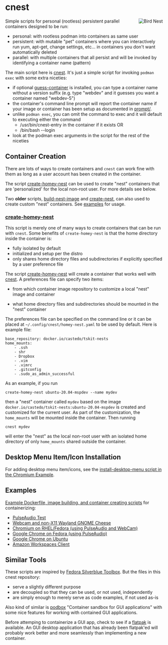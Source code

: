 cnest
=====
<img align="right" src="https://upload.wikimedia.org/wikipedia/commons/thumb/9/93/Nest_-_Bird_%28PSF%29.png/260px-Nest_-_Bird_%28PSF%29.png" alt="Bird Nest">

Simple scripts for personal (rootless) persistent parallel containers designed
to be run:

* personal: with rootless podman into containers as same user
* persistent: with mutable "pet" containers where you can interactively run yum,
  apt-get, change settings, etc... in containers you don't want automatically
  deleted
* parallel: with multiple containers that all persist and will be invoked by
  identifying a container name (pattern)

The main script here is [cnest](bin/cnest). It's just a simple script for invoking
`podman exec` with some extra niceties:

* if optional [guess-container](bin/guess-container) is installed, you can type a
  container name without a version suffix (e.g. type "webdev" and it guesses
  you want a container named "webdev-5")
* the container's command line prompt will report the container name if your
  image or container has been setup as documented in
  [prompt/](prompt/README.md).
* unlike `podman exec`, you can omit the command to exec and it will default to
  executing either the command
  * /usr/bin/cnest-entry in the container if it exists OR
  * /bin/bash --login
* look at the podman exec arguments in the script for the rest of the niceties


Container Creation
------------------

There are lots of ways to create containers and `cnest` can work fine with them
as long as a user account has been created in the container.

The script [create-homey-nest](bin/create-homey-nest) can be used to create "nest"
containers that are 'personalized' for the local non-root user. For more details
see below.

Two **older** scripts, [build-nest-image](bin/build-nest-image) and [create-nest](bin/create-nest),
can also used to create custom "nest" containers. See [examples](examples/) for usage.

### [create-homey-nest](bin/create-homey-nest)

This script is merely one of many ways to create containers that can be run with `cnest`.
Some benefits of `create-homey-nest` is that the home directory inside the
container is:

* fully isolated by default
* initialized and setup per the distro
* only shares home directory files and subdirectories if explicitly specified
  by a user preference file

The script [create-homey-nest](bin/create-homey-nest) will create a container that works well
with [cnest](bin/cnest). A preferences file can specify two items:

* from which container image repository to customize a local "nest" image and container

* what home directory files and subdirectories should be mounted in the "nest" container

The preferences file can be specified on the command line or it can be placed at
`~/.config/cnest/homey-nest.yaml` to be used by default. Here is example file:

```
base_repository: docker.io/castedo/tskit-nests
home_mounts:
    - .ssh
    - shr
    - Dropbox
    - .vim
    - .vimrc
    - .gitconfig
    - .sudo_as_admin_successful
```

As an example, if you run
```
create-homey-nest ubuntu-20.04-mspdev --name mydev
```
then a "nest" container called `mydev` based on the image
`docker.io/castedo/tskit-nests:ubuntu-20.04-mspdev` is created and customized
for the current user. As part of the customization, the `home_mounts` will be
mounted inside the container. Then running
```
cnest mydev
```
will enter the "nest" as the local non-root user with an isolated home directory
of only `home_mounts` shared outside the container.


Desktop Menu Item/Icon Installation
-----------------------------------

For adding desktop menu item/icons, see the
[install-desktop-menu script in the Chromium Example](examples/chromium/install-desktop-menu).


Examples
--------

[Example Dockerfile, image building, and container creating scripts](examples/)
for containerizing:

* [PulseAudio Test](examples/pulseaudio-test/)
* [Webcam and non-X11 Wayland GNOME Cheese](examples/cheese_wayland)
* [Chromium on RHEL/Fedora (using PulseAudio and WebCam)](examples/chromium)
* [Google Chrome on Fedora (using PulseAudio)](examples/chrome_fedora)
* [Google Chrome on Ubuntu](examples/chrome_ubuntu/)
* [Amazon Workspaces Client](examples/amazon_workspaces/)


Similar Tools
-------------

These scripts are inspired by
[Fedora Silverblue Toolbox](https://github.com/containers/toolbox).
But the files in this cnest repository:
* serve a slightly different purpose
* are decoupled so that they can be used, or not used, independently
* are simply enough to merely serve as code examples, if not used as-is

Also kind of similar is [podbox](https://github.com/DimaZirix/podbox)
"Container sandbox for GUI applications" with some nice features for working
with contained GUI applications.

Before attemping to containerize a GUI app, check to see if a [flatpak](https://flatpak.org/)
is available. An GUI desktop application that has already been flatpak'ed
will probably work better and more seamlessly than implementing a new container.
